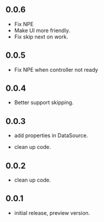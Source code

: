 ## 0.0.6

* Fix NPE
* Make UI more friendly.
* Fix skip next on work.

## 0.0.5

* Fix NPE when controller not ready

## 0.0.4

* Better support skipping.

## 0.0.3

* add properties in DataSource.

* clean up code.

## 0.0.2

* clean up code.

## 0.0.1

* initial release, preview version.
